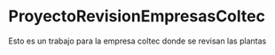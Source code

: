 # ProyectoRevisionEmpresasColtec
Esto es un trabajo para la empresa coltec donde se revisan las plantas
